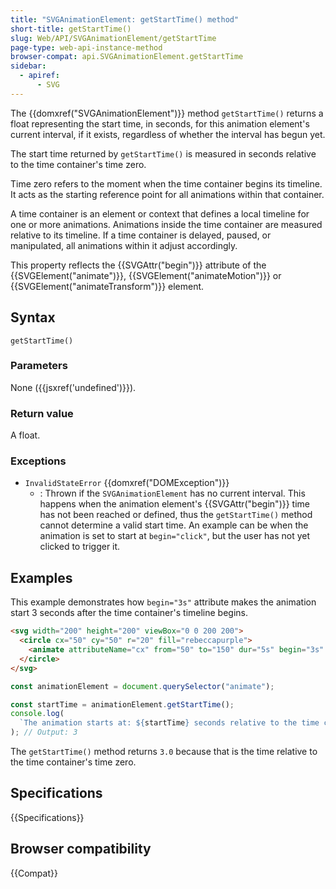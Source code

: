 ```yaml
---
title: "SVGAnimationElement: getStartTime() method"
short-title: getStartTime()
slug: Web/API/SVGAnimationElement/getStartTime
page-type: web-api-instance-method
browser-compat: api.SVGAnimationElement.getStartTime
sidebar:
  - apiref:
      - SVG
---
```


The {{domxref("SVGAnimationElement")}} method `getStartTime()` returns a float representing the start time, in seconds, for this animation element's current interval, if it exists, regardless of whether the interval has begun yet.

The start time returned by `getStartTime()` is measured in seconds relative to the time container's time zero.

Time zero refers to the moment when the time container begins its timeline. It acts as the starting reference point for all animations within that container.

A time container is an element or context that defines a local timeline for one or more animations. Animations inside the time container are measured relative to its timeline. If a time container is delayed, paused, or manipulated, all animations within it adjust accordingly.

This property reflects the {{SVGAttr("begin")}} attribute of the {{SVGElement("animate")}}, {{SVGElement("animateMotion")}} or {{SVGElement("animateTransform")}} element.

## Syntax

```js-nolint
getStartTime()
```

### Parameters

None ({{jsxref('undefined')}}).

### Return value

A float.

### Exceptions

- `InvalidStateError` {{domxref("DOMException")}}
  - : Thrown if the `SVGAnimationElement` has no current interval. This happens when the animation element's {{SVGAttr("begin")}} time has not been reached or defined, thus the `getStartTime()` method cannot determine a valid start time. An example can be when the animation is set to start at `begin="click"`, but the user has not yet clicked to trigger it.

## Examples

This example demonstrates how `begin="3s"` attribute makes the animation start 3 seconds after the time container's timeline begins.

```html
<svg width="200" height="200" viewBox="0 0 200 200">
  <circle cx="50" cy="50" r="20" fill="rebeccapurple">
    <animate attributeName="cx" from="50" to="150" dur="5s" begin="3s" />
  </circle>
</svg>
```

```js
const animationElement = document.querySelector("animate");

const startTime = animationElement.getStartTime();
console.log(
  `The animation starts at: ${startTime} seconds relative to the time container's timeline`,
); // Output: 3
```

The `getStartTime()` method returns `3.0` because that is the time relative to the time container's time zero.

## Specifications

{{Specifications}}

## Browser compatibility

{{Compat}}
